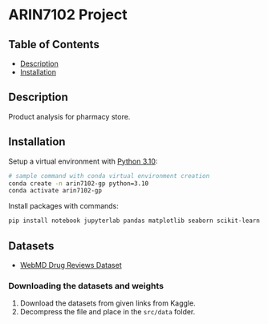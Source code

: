 # ARIN7102 Project

## Table of Contents

- [Description](#description)
- [Installation](#installation)

## Description

Product analysis for pharmacy store.

## Installation

Setup a virtual environment with [Python 3.10](https://www.python.org/downloads/):
```bash
# sample command with conda virtual environment creation
conda create -n arin7102-gp python=3.10
conda activate arin7102-gp
```

Install packages with commands:
```bash
pip install notebook jupyterlab pandas matplotlib seaborn scikit-learn pandas numpy torch transformers scikit-learn tqdm wordcloud nltk 
```

## Datasets

- [WebMD Drug Reviews Dataset](https://www.kaggle.com/datasets/rohanharode07/webmd-drug-reviews-dataset)

### Downloading the datasets and weights

1. Download the datasets from given links from Kaggle.
2. Decompress the file and place in the `src/data` folder.
